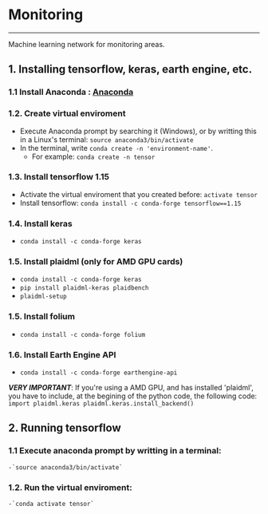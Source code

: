 # Monitoring
-------------

Machine learning network for monitoring areas.

## 1. Installing tensorflow, keras, earth engine, etc.

### 1.1 Install Anaconda : [Anaconda](https://www.anaconda.com/distribution/?gclid=EAIaIQobChMIopvCio3R5QIV05rVCh1Isg3qEAAYASAAEgKoQfD_BwE#download-section)

### 1.2. Create virtual enviroment
- Execute Anaconda prompt by searching it (Windows), or by writting this in a Linux's terminal: `source anaconda3/bin/activate`
- In the terminal, write `conda create -n 'environment-name'`. 
	- For example: `conda create -n tensor`

###	1.3. Install tensorflow 1.15
- Activate the virtual enviroment that you created before: `activate tensor`
-	Install tensorflow: `conda install -c conda-forge tensorflow==1.15`

### 1.4. Install keras
-	`conda install -c conda-forge keras`

### 1.5. Install plaidml (only for AMD GPU cards)
-	`conda install -c conda-forge keras`
- `pip install plaidml-keras plaidbench`
- `plaidml-setup`

### 1.5. Install folium
-	`conda install -c conda-forge folium`

### 1.6. Install Earth Engine API
-	`conda install -c conda-forge earthengine-api`

***VERY IMPORTANT***:
If you're using a AMD GPU, and has installed 'plaidml', you have to include, at the begining of the python code, the following code: `import plaidml.keras plaidml.keras.install_backend()`

## 2. Running tensorflow

### 1.1 Execute anaconda prompt by writting in a terminal: 
	-`source anaconda3/bin/activate`

### 1.2. Run the virtual enviroment: 
	-`conda activate tensor`
